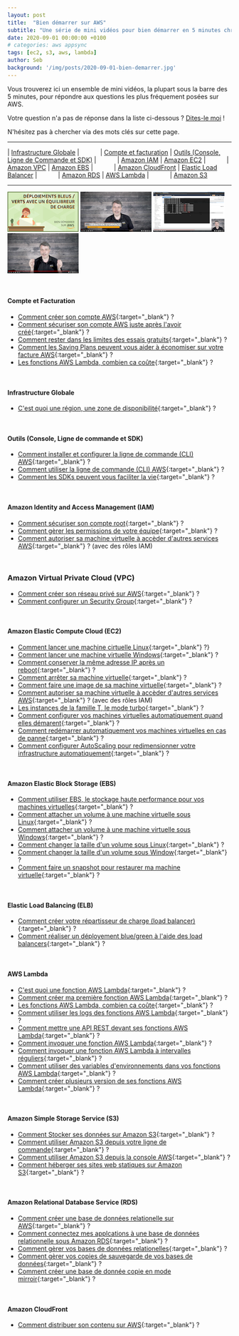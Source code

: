```yaml
---
layout: post
title:  "Bien démarrer sur AWS"
subtitle: "Une série de mini vidéos pour bien démarrer en 5 minutes chrono"
date: 2020-09-01 00:00:00 +0100
# categories: aws appsync
tags: [ec2, s3, aws, lambda]
author: Seb
background: '/img/posts/2020-09-01-bien-demarrer.jpg'
---
```


Vous trouverez ici un ensemble de mini vidéos, la plupart sous la barre des 5 minutes, pour répondre aux questions les plus fréquement posées sur AWS.

Votre question n'a pas de réponse dans la liste ci-dessous ? [Dites-le moi](mailto:stormacq@amazon.com) !

N'hésitez pas à chercher via des mots clés sur cette page.

--- 

| [Infrastructure Globale](#infrastructure-globale) | &nbsp;&nbsp;&nbsp;&nbsp;&nbsp;&nbsp;&nbsp;&nbsp;&nbsp;&nbsp; | [Compte et facturation](#compte-et-facturation) 
| [Outils (Console, Ligne de Commande et SDK)](#outils-console-ligne-de-commande-et-sdk) | &nbsp;&nbsp;&nbsp;&nbsp;&nbsp;&nbsp;&nbsp;&nbsp;&nbsp;&nbsp; | [Amazon IAM](#amazon-identity-and-access-management-iam) 
| [Amazon EC2](#amazon-elastic-compute-cloud-ec2) | &nbsp;&nbsp;&nbsp;&nbsp;&nbsp;&nbsp;&nbsp;&nbsp;&nbsp;&nbsp; | [Amazon VPC](#amazon-virtual-private-cloud-vpc) 
| [Amazon EBS](#amazon-elastic-block-storage-ebs) | &nbsp;&nbsp;&nbsp;&nbsp;&nbsp;&nbsp;&nbsp;&nbsp;&nbsp;&nbsp; | [Amazon CloudFront](#amazon-cloudfront) 
| [Elastic Load Balancer](#elastic-load-balancing-elb) | &nbsp;&nbsp;&nbsp;&nbsp;&nbsp;&nbsp;&nbsp;&nbsp;&nbsp;&nbsp; |  [Amazon RDS](#amazon-relational-database-service-rds)
| [AWS Lambda](#aws-lambda) | &nbsp;&nbsp;&nbsp;&nbsp;&nbsp;&nbsp;&nbsp;&nbsp;&nbsp;&nbsp; | [Amazon S3](#amazon-simples-torage-service-s3) 

--- 

![video0](/img/posts/2020-09-03_video0.jpg)&nbsp;![video1](/img/posts/2020-09-03_video1.png)&nbsp;![video2](/img/posts/2020-09-03_video2.png)&nbsp;![video3](/img/posts/2020-09-03_video3.png)


<p/>
&nbsp;

#### Compte et Facturation 

- [Comment créer son compte AWS](https://www.youtube.com/watch?v=TjKu5iwr3x8&list=PLL_L4MF1Z7JW_-LW4ikJsgF2EIfpOp-IU&index=24){:target="_blank"} ?
- [Comment sécuriser son compte AWS juste après l'avoir créé](https://www.youtube.com/watch?v=Jk3bJODIVf8&list=PLL_L4MF1Z7JW_-LW4ikJsgF2EIfpOp-IU&index=25){:target="_blank"} ?
- [Comment rester dans les limites des essais gratuits](https://www.youtube.com/watch?v=qbxUI3TxFA4&list=PLL_L4MF1Z7JW_-LW4ikJsgF2EIfpOp-IU&index=26){:target="_blank"} ?
- [Comment les Saving Plans peuvent vous aider à économiser sur votre facture AWS](https://www.youtube.com/watch?v=MmZCFxoxdbc&list=PLL_L4MF1Z7JW_-LW4ikJsgF2EIfpOp-IU&index=27){:target="_blank"} ?
- [Les fonctions AWS Lambda, combien ca coûte](https://www.youtube.com/watch?v=k_pGl8OMKpE&list=PLL_L4MF1Z7JW_-LW4ikJsgF2EIfpOp-IU&index=32){:target="_blank"} ?


<p/>
&nbsp;

#### Infrastructure Globale 

- [C'est quoi une région, une zone de disponibilité](https://www.youtube.com/watch?v=RxWPIcuj6lQ&list=PLL_L4MF1Z7JW_-LW4ikJsgF2EIfpOp-IU){:target="_blank"} ?

<p/>
&nbsp;

#### Outils (Console, Ligne de commande et SDK) 

- [Comment installer et configurer la ligne de commande (CLI) AWS](https://www.youtube.com/watch?v=V63ZzExqQIw&list=PLL_L4MF1Z7JW_-LW4ikJsgF2EIfpOp-IU&index=3){:target="_blank"} ? 
- [Comment utiliser la ligne de commande (CLI) AWS](https://www.youtube.com/watch?v=c7BnfiMSB4Y&list=PLL_L4MF1Z7JW_-LW4ikJsgF2EIfpOp-IU&index=4){:target="_blank"}  ?
- [Comment les SDKs peuvent vous faciliter la vie](https://www.youtube.com/watch?v=q0zeFK2LWPY&list=PLL_L4MF1Z7JW_-LW4ikJsgF2EIfpOp-IU&index=5){:target="_blank"} ?

<p/>
&nbsp;

#### Amazon Identity and Access Management (IAM) 

- [Comment sécuriser son compte root](https://www.youtube.com/watch?v=29qidFrp0fs&list=PLL_L4MF1Z7JW_-LW4ikJsgF2EIfpOp-IU&index=10){:target="_blank"} ?
- [Comment gèrer les permissions de votre équipe](https://www.youtube.com/watch?v=ZMHlBza1l1A&list=PLL_L4MF1Z7JW_-LW4ikJsgF2EIfpOp-IU&index=11){:target="_blank"} ?
- [Comment autoriser sa machine virtuelle à accèder d'autres services AWS](https://www.youtube.com/watch?v=V_-rudjXAXI&list=PLL_L4MF1Z7JW_-LW4ikJsgF2EIfpOp-IU&index=29){:target="_blank"} ? (avec des rôles IAM)

<p/>
&nbsp;

### Amazon Virtual Private Cloud (VPC)

- [Comment créer son réseau privé sur AWS](https://www.youtube.com/watch?v=5ZrDBWP0Okw&list=PLL_L4MF1Z7JW_-LW4ikJsgF2EIfpOp-IU&index=23){:target="_blank"} ?
- [Comment configurer un Security Group](https://www.youtube.com/watch?v=QwhexkU2ya4&list=PLL_L4MF1Z7JW_-LW4ikJsgF2EIfpOp-IU&index=13){:target="_blank"} ?

<p/>
&nbsp;

#### Amazon Elastic Compute Cloud (EC2)

- [Comment lancer une machine cirtuelle Linux](https://www.youtube.com/watch?v=ZbGDmznG0iw&list=PLL_L4MF1Z7JW_-LW4ikJsgF2EIfpOp-IU&index=22){:target="_blank"} ?}
- [Comment lancer une machine virtuelle Windows](https://www.youtube.com/watch?v=aARcLxcGJaU&list=PLL_L4MF1Z7JW_-LW4ikJsgF2EIfpOp-IU&index=21){:target="_blank"} ?
- [Comment conserver la même adresse IP après un reboot](https://www.youtube.com/watch?v=oSMEQlQDohM&list=PLL_L4MF1Z7JW_-LW4ikJsgF2EIfpOp-IU&index=12){:target="_blank"} ?
- [Comment arrêter sa machine virtuelle](https://www.youtube.com/watch?v=Vd6X4DlxghQ&list=PLL_L4MF1Z7JW_-LW4ikJsgF2EIfpOp-IU&index=20){:target="_blank"} ?
- [Comment faire une image de sa machine virtuelle](https://www.youtube.com/watch?v=xjZx37dsVRw&list=PLL_L4MF1Z7JW_-LW4ikJsgF2EIfpOp-IU&index=28){:target="_blank"} ?
- [Comment autoriser sa machine virtuelle à accèder d'autres services AWS](https://www.youtube.com/watch?v=V_-rudjXAXI&list=PLL_L4MF1Z7JW_-LW4ikJsgF2EIfpOp-IU&index=29){:target="_blank"} ? (avec des rôles IAM)
- [Les instances de la famille T, le mode turbo](https://www.youtube.com/watch?v=FYkjT20Cric&list=PLL_L4MF1Z7JW_-LW4ikJsgF2EIfpOp-IU&index=30){:target="_blank"} ?
- [Comment configurer vos machines virtuelles automatiquement quand elles démarent](https://www.youtube.com/watch?v=iivacbYmQ-0&list=PLL_L4MF1Z7JW_-LW4ikJsgF2EIfpOp-IU&index=40){:target="_blank"} ?
- [Comment redémarrer automatiquement vos machines virtuelles en cas de panne](https://www.youtube.com/watch?v=f7WMawmVz6k&list=PLL_L4MF1Z7JW_-LW4ikJsgF2EIfpOp-IU&index=41){:target="_blank"} ?
- [Comment configurer AutoScaling pour redimensionner votre infrastructure automatiquement](https://www.youtube.com/watch?v=NuYTRLt4dMA&list=PLL_L4MF1Z7JW_-LW4ikJsgF2EIfpOp-IU&index=42){:target="_blank"} ?


<p/>
&nbsp;

#### Amazon Elastic Block Storage (EBS)

- [Comment utiliser EBS, le stockage haute performance pour vos machines virtuelles](https://www.youtube.com/watch?v=cNaiezlLdgU&list=PLL_L4MF1Z7JW_-LW4ikJsgF2EIfpOp-IU&index=14){:target="_blank"} ?
- [Comment attacher un volume à une machine virtuelle sous Linux](https://www.youtube.com/watch?v=xt4SZzRHA5w&list=PLL_L4MF1Z7JW_-LW4ikJsgF2EIfpOp-IU&index=15){:target="_blank"} ?
- [Comment attacher un volume à une machine virtuelle sous Windows](https://www.youtube.com/watch?v=TJgwJ0qB-Ss&list=PLL_L4MF1Z7JW_-LW4ikJsgF2EIfpOp-IU&index=16){:target="_blank"} ?
- [Comment changer la taille d'un volume sous Linux](https://www.youtube.com/watch?v=Dg-_8J48_Jc&list=PLL_L4MF1Z7JW_-LW4ikJsgF2EIfpOp-IU&index=17){:target="_blank"} ?
- [Comment changer la taille d'un volume sous Window](https://www.youtube.com/watch?v=nMDiEka4Jgg&list=PLL_L4MF1Z7JW_-LW4ikJsgF2EIfpOp-IU&index=18){:target="_blank"} ?
- [Comment faire un snapshot pour restaurer ma machine virtuelle](https://www.youtube.com/watch?v=3nRWtPDtW_c&list=PLL_L4MF1Z7JW_-LW4ikJsgF2EIfpOp-IU&index=19){:target="_blank"} ?

<p/>
&nbsp;

#### Elastic Load Balancing (ELB)

- [Comment créer votre répartisseur de charge (load balancer)](https://www.youtube.com/watch?v=66vwXpmK9NI&list=PLL_L4MF1Z7JW_-LW4ikJsgF2EIfpOp-IU&index=44){:target="_blank"} ?
- [Comment réaliser un déployement blue/green à l'aide des load balancers](https://www.youtube.com/watch?v=NxbDHn5ryc8&list=PLL_L4MF1Z7JW_-LW4ikJsgF2EIfpOp-IU&index=43){:target="_blank"} ?

<p/>
&nbsp;

#### AWS Lambda

- [C'est quoi une fonction AWS Lambda](https://www.youtube.com/watch?v=JEv8_tMdgNk&list=PLL_L4MF1Z7JW_-LW4ikJsgF2EIfpOp-IU&index=33){:target="_blank"} ?
- [Comment créer ma première fonction AWS Lambda](https://www.youtube.com/watch?v=xQ5Grs3KLJk&list=PLL_L4MF1Z7JW_-LW4ikJsgF2EIfpOp-IU&index=31){:target="_blank"} ?
- [Les fonctions AWS Lambda, combien ca coûte](https://www.youtube.com/watch?v=k_pGl8OMKpE&list=PLL_L4MF1Z7JW_-LW4ikJsgF2EIfpOp-IU&index=32){:target="_blank"} ?
- [Comment utiliser les logs des fonctions AWS Lambda](https://www.youtube.com/watch?v=It-B-X2NuUg&list=PLL_L4MF1Z7JW_-LW4ikJsgF2EIfpOp-IU&index=34){:target="_blank"} ?
- [Comment mettre une API REST devant ses fonctions AWS Lambda](https://www.youtube.com/watch?v=ykPVzUvcLk4&list=PLL_L4MF1Z7JW_-LW4ikJsgF2EIfpOp-IU&index=35){:target="_blank"} ?
- [Comment invoquer une fonction AWS Lambda](https://www.youtube.com/watch?v=Wopa3G5t96o&list=PLL_L4MF1Z7JW_-LW4ikJsgF2EIfpOp-IU&index=36){:target="_blank"} ?
- [Comment invoquer une fonction AWS Lambda à intervalles réguliers](https://www.youtube.com/watch?v=W6qE_U7nEs0&list=PLL_L4MF1Z7JW_-LW4ikJsgF2EIfpOp-IU&index=37){:target="_blank"} ?
- [Comment utiliser des variables d'environnements dans vos fonctions AWS Lambda](https://www.youtube.com/watch?v=T76BhyVtBUk&list=PLL_L4MF1Z7JW_-LW4ikJsgF2EIfpOp-IU&index=38){:target="_blank"} ?
- [Comment créer plusieurs version de ses fonctions AWS Lambda](https://www.youtube.com/watch?v=VpiDZ7lN8LI&list=PLL_L4MF1Z7JW_-LW4ikJsgF2EIfpOp-IU&index=39){:target="_blank"} ?

<p/>
&nbsp;

#### Amazon Simple Storage Service (S3)

- [Comment Stocker ses données sur Amazon S3](https://www.youtube.com/watch?v=4RI3pDKpx38&list=PLL_L4MF1Z7JW_-LW4ikJsgF2EIfpOp-IU&index=9){:target="_blank"} ?
- [Comment utiliser Amazon S3 depuis votre ligne de commande](https://www.youtube.com/watch?v=qBiJd-CpqI4&list=PLL_L4MF1Z7JW_-LW4ikJsgF2EIfpOp-IU&index=2){:target="_blank"} ?
- [Comment utiliser Amazon S3 depuis la console AWS](https://www.youtube.com/watch?v=y9DfZWGmqaY&list=PLL_L4MF1Z7JW_-LW4ikJsgF2EIfpOp-IU&index=8){:target="_blank"} ?
- [Comment héberger ses sites web statiques sur Amazon S3](https://www.youtube.com/watch?v=-UZH_B2o7YY&list=PLL_L4MF1Z7JW_-LW4ikJsgF2EIfpOp-IU&index=6){:target="_blank"} ?

<p/>
&nbsp;

#### Amazon Relational Database Service (RDS)

- [Comment créer une base de données relationelle sur AWS](https://www.youtube.com/watch?v=adB--KhJ95w&list=PLL_L4MF1Z7JW_-LW4ikJsgF2EIfpOp-IU&index=47){:target="_blank"} ?
- [Comment connectez mes applcations à une base de données relationnelle sous Amazon RDS](https://zhemdde84g.execute-api.eu-central-1.amazonaws.com/Prod/epoch){:target="_blank"} ?
- [Comment gèrer vos bases de données relationelles](https://www.youtube.com/watch?v=LRBkGdKyH_4&list=PLL_L4MF1Z7JW_-LW4ikJsgF2EIfpOp-IU&index=48){:target="_blank"} ?
- [Comment gèrer vos copies de sauvegarde de vos bases de données](https://www.youtube.com/watch?v=ltfO923DYAA&list=PLL_L4MF1Z7JW_-LW4ikJsgF2EIfpOp-IU&index=46){:target="_blank"} ?
- [Comment créer une base de donnée copie en mode mirroir](https://www.youtube.com/watch?v=zdUvPD8Xu1o&list=PLL_L4MF1Z7JW_-LW4ikJsgF2EIfpOp-IU&index=45){:target="_blank"} ?

<p/>
&nbsp;

#### Amazon CloudFront

- [Comment distribuer son contenu sur AWS](https://www.youtube.com/watch?v=5AbIzH7Q3ZA&list=PLL_L4MF1Z7JW_-LW4ikJsgF2EIfpOp-IU&index=7){:target="_blank"} ?